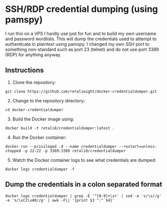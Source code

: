 # SSH/RDP credential dumping (using pamspy)

I run this on a VPS I hardly use just for fun and to build my own username and password wordlists. This will dump the credentials used to attempt to authenticate in plaintext using pamspy. I changed my own SSH port to something non-standard such as port 23 (telnet) and do not use port 3389 (RDP) for anything anyway.

## Instructions

1. Clone the repository:

```
git clone https://github.com/retalieight/docker-credentialdumper.git
```

2. Change to the repository directory:

```
cd docker-credentialdumper
```

3. Build the Docker image using:

```
docker build -t retali8/credentialdumper:latest .
```

4. Run the Docker container:

```
docker run --privileged -d --name credentialdumper --restart=unless-stopped -p 22:22 -p 3389:3389 retali8/credentialdumper
```

5. Watch the Docker container logs to see what credentials are dumped:

```
docker logs credentialdumper -f
```

## Dump the credentials in a colon separated format

```
docker logs credentialdumper | grep -E '^[0-9]+\s+' | sed -e 's/\s//g' -e 's/\xC2\xA0//g' | awk -F\| '{print $3 ":" $4}'
```
